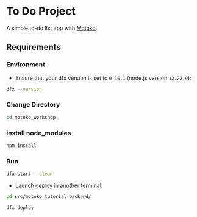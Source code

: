 # To Do Project

A simple to-do list app with [Motoko](https://internetcomputer.org/docs/current/motoko/main/motoko).


## Requirements

### Environment

- Ensure that your dfx version is set to `0.16.1` (node.js version `12.22.9`):

```bash
dfx --version
```
### Change Directory

```bash
cd motoko_workshop
```

### install node_modules

```bash
npm install
```


### Run

```bash
dfx start --clean
```

- Launch deploy in another terminal:

```bash
cd src/motoko_tutorial_backend/
```

```bash
dfx deploy
```